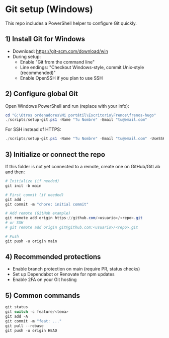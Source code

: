 # Git setup (Windows)

This repo includes a PowerShell helper to configure Git quickly.

## 1) Install Git for Windows

- Download: https://git-scm.com/download/win
- During setup:
  - Enable "Git from the command line"
  - Line endings: "Checkout Windows-style, commit Unix-style (recommended)"
  - Enable OpenSSH if you plan to use SSH

## 2) Configure global Git

Open Windows PowerShell and run (replace with your info):

```powershell
cd "G:\Otros ordenadores\Mi portátil\Escritorio\Frenos\frenos-hugo"
./scripts/setup-git.ps1 -Name "Tu Nombre" -Email "tu@email.com"
```

For SSH instead of HTTPS:

```powershell
./scripts/setup-git.ps1 -Name "Tu Nombre" -Email "tu@email.com" -UseSSH
```

## 3) Initialize or connect the repo

If this folder is not yet connected to a remote, create one on GitHub/GitLab and then:

```powershell
# Initialize (if needed)
git init -b main

# First commit (if needed)
git add .
git commit -m "chore: initial commit"

# Add remote (GitHub example)
git remote add origin https://github.com/<usuario>/<repo>.git
# or SSH
# git remote add origin git@github.com:<usuario>/<repo>.git

# Push
git push -u origin main
```

## 4) Recommended protections

- Enable branch protection on main (require PR, status checks)
- Set up Dependabot or Renovate for npm updates
- Enable 2FA on your Git hosting

## 5) Common commands

```powershell
git status
git switch -c feature/<tema>
git add -A
git commit -m "feat: ..."
git pull --rebase
git push -u origin HEAD
```
